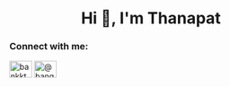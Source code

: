 <h1 align="center">Hi 👋, I'm Thanapat</h1>
<h3 align="left">Connect with me:</h3>
<p align="left">
<a href="https://instagram.com/bankkthp" target="blank"><img align="center" src="https://raw.githubusercontent.com/rahuldkjain/github-profile-readme-generator/master/src/images/icons/Social/instagram.svg" alt="bankkthp" height="30" width="40" /></a>
<a href="https://medium.com/@bang.225588z" target="blank"><img align="center" src="https://raw.githubusercontent.com/rahuldkjain/github-profile-readme-generator/master/src/images/icons/Social/medium.svg" alt="@bang.225588z" height="30" width="40" /></a>
</p>
